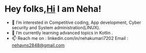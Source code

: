 Hey folks,[Hi](https://user-images.githubusercontent.com/95272322/186665933-fc413d23-bf79-4c5c-8017-53137241d75d.gif)
  I am Neha!
=====================================================================================================================
- 👀 I’m interested in Competitive coding, App development, Cyber security and System administration(LINUX).
- 🌱 I’m currently learning advanced topics in Kotlin .
- 📫 Reach me on : linkedin.com/in/nehakumari7202
      Email     :  nehavns2848@gmail.com

<!---
NehaVns/NehaVns is a ✨ special ✨ repository because its `README.md` (this file) appears on your GitHub profile.
You can click the Preview link to take a look at your changes.
--->
